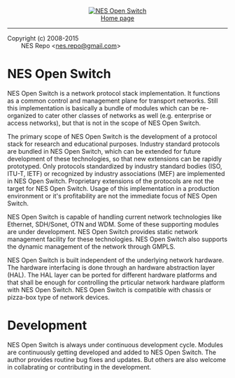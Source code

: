 <p align="center" >
    <a href="https://google.com/+NES-Open-Switch" rel="publisher">
    <img src="https://lh3.googleusercontent.com/-BG0WKlNqXzc/VI4W7Q2s8cI/AAAAAAAAAUM/al7oMaYej0I/s256-no/nes-open-switch-2.png" alt="NES Open Switch" title="NES Open Switch">
    </a><br>
    <a href="https://google.com/+NES-Open-Switch" rel="publisher">Home page</a>
</p>

<hr>

<a href="https://google.com/+NES-Dev?rel=author" rel="author"></a>
<a href="https://google.com/+NES-Open-Switch?rel=publisher" rel="publisher"></a>
Copyright (c) 2008-2015</br>
&nbsp;&nbsp;&nbsp;&nbsp;&nbsp;&nbsp;&nbsp;&nbsp;NES Repo &lt;nes.repo@gmail.com&gt;

NES Open Switch
===============

NES Open Switch is a network protocol stack implementation. It functions as a
common control and management plane for transport networks. Still this
implementation is basically a bundle of modules which can be re-organized to
cater other classes of networks as well (e.g. enterprise or access networks),
but that is not in the scope of NES Open Switch.

The primary scope of NES Open Switch is the development of a protocol stack for
research and educational purposes. Industry standard protocols are bundled in
NES Open Switch, which can be extended for future development of these
technologies, so that new extensions can be rapidly prototyped. Only protocols
standardized by industry standard bodies (ISO, ITU-T, IETF) or recognized by
industry associations (MEF) are implemented in NES Open Switch. Proprietary
extensions of the protocols are not the target for NES Open Switch. Usage of
this implementation in a production environment or it's profitability are not
the immediate focus of NES Open Switch.

NES Open Switch is capable of handling current network technologies like
Ethernet, SDH/Sonet, OTN and WDM. Some of these supporting modules are under
development. NES Open Switch provides static network management facility for
these technologies. NES Open Switch also supports the dynamic management of the
network through GMPLS.

NES Open Switch is built independent of the underlying network hardware. The
hardware interfacing is done through an hardware abstraction layer (HAL). The
HAL layer can be ported for different hardware platforms and that shall be
enough for controlling the prticular network hardware platform with NES Open
Switch. NES Open Switch is compatible with chassis or pizza-box type of network
devices.


Development
===========

NES Open Switch is always under continuous development cycle. Modules are
continuously getting developed and added to NES Open Switch. The author provides
routine bug fixes and updates. But others are also welcome in collabrating or
contributing in the development.
